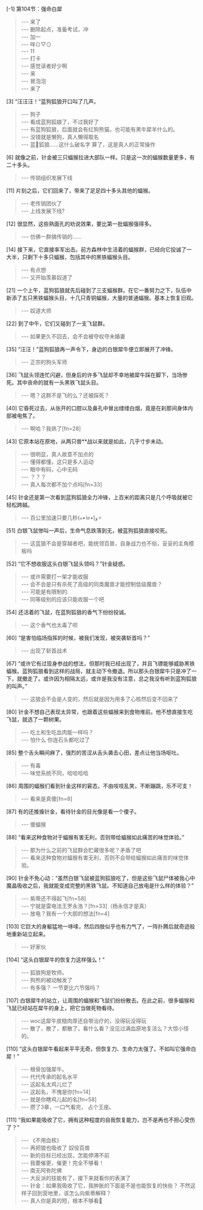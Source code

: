 
[-1] 第104节：强命白犀
>--- 来了<br>
>--- 删除起点，准备考试，冲<br>
>--- 加一<br>
>--- 咩⊙▽⊙<br>
>--- 11<br>
>--- 打卡<br>
>--- 感觉读者好少啊<br>
>--- 来<br>
>--- 冒泡泡<br>
>--- 来了<br>

[3] “汪汪汪！”蓝狗狐狼开口叫了几声。
>--- 狗子<br>
>--- 看成蓝狗狐娘了，不过我好了<br>
>--- 有蓝狗狐狼，后面就会有红狗熊猫，也可能有黑牛犀羊什么的。<br>
>--- 没错就是懒狗，真人懒得取名<br>
>--- 蓝🐶狐狼……这什么破名字
算了，这是真人的正常操作<br>

[6] 就像之前，针金被三只蝠猴拉进大部队一样。只是这一次的蝠猴数量更多，有二十多头。
>--- 传销组织发展下线<br>

[11] 片刻之后，它们回来了，带来了足足四十多头其他的蝠猴。
>--- 老传销团伙了<br>
>--- 上线发展下线?<br>

[12] 很显然，这些熟面孔的劝说效果，要比第一批蝠猴强得多。
>--- 仿佛一群搞传销的……<br>

[14] 接下来，它直接率军出击。前方森林中生活着的蝠猴群，已经向它投诚了一大半，只剩下十多只蝠猴，包括其中的黑铁蝠猴头目。
>--- 有点想<br>
>--- 又开始羡慕奴道了<br>

[21] 一个上午，蓝狗狐狼就先后碰到了三支蝠猴群。在它一番努力之下，队伍中新添了五只黑铁蝠猴头目，十几只青铜蝠猴，大量的普通蝠猴。基本上恢复旧观。
>--- 奴道大师<br>

[22] 到了中午，它们又碰到了一支飞鼠群。
>--- 如果更久不回去，会不会被夺权夺未婚妻<br>

[35] “汪汪！”蓝狗狐狼再一声令下，身边的白银犀牛便立即展开了冲锋。
>--- 正宗的狗头军师<br>

[36] 飞鼠头领连忙闪避，但身后的许多飞鼠却不幸地被犀牛踩在脚下，当场惨死。其中丧命的就有一头黑铁飞鼠头目。
>--- 嗯？这群不是飞的么？还被踩死？<br>

[40] 它昏死过去，从张开的口腔以及鼻孔中冒出缕缕白烟，竟是在刹那间身体内部被电焦了。
>--- 啊哈？我熟了[fn=28]<br>

[43] 它原本站在原地，从两只兽**战以来就是如此，几乎寸步未动。
>--- 很明显，真人故意不加点的<br>
>--- 懂得都懂，这只是多人运动<br>
>--- 眼中有码，心中无码<br>
>--- ？？？<br>
>--- 真人每次都不加个点吗[fn=33]<br>

[45] 针金还是第一次看到蓝狗狐狼全力冲锋，上百米的距离只是几个呼吸就被它轻松跨越。
>--- 百公里加速只要几秒(๑•̀ㅂ•́)و✧<br>

[51] 白银飞鼠惨叫一声后，生命气息跌落到无，被蓝狗狐狼直接咬死。
>--- 这蓝狼不会是穿越者吧，能统领百兽，自身战力也不俗，妥妥的主角模板吗<br>

[52] “它不想收服这头白银飞鼠头领吗？”针金疑惑。
>--- 或许需要打一架才能收服<br>
>--- 会不会是只有杀死了高级的同类魔兽才能控制低级魔兽？<br>
>--- 可能是有限制的.<br>
>--- 同等级别的应该只能收服一个吧<br>

[54] 还活着的飞鼠，在蓝狗狐狼的香气下纷纷投诚。
>--- 这个香气也太毒了呗<br>

[60] “是害怕临场指挥的时候，被我们发现，被突袭斩首吗？”
>--- 出现了斩首战术<br>

[67] “或许它有过现身参战的想法，但那时我已经出现了，并且飞镖能够威胁黑铁蝠猴。蓝狗狐狼看到这样的战局，就主动下令撤退。所以那头白银犀牛只是冲了一下，就撤走了。或许因为相隔太远，或许是我没有注意，总之我没有听到蓝狗狐狼的叫声。”
>--- 这狼会不会是人变的，然后就是因为用多了心核然后变不回来了<br>

[80] 针金不想自己表现太异常，也跟着这些蝠猴来到食物堆前。他不想直接生吃飞鼠，就选了一颗树果。
>--- 吃土和生吃血肉能一样吗？<br>
>--- 怕什么 你连石头都吃过了<br>

[85] 整个舌头瞬间麻了，强烈的苦涩从舌头袭击心田，差点让他当场呕吐。
>--- 有毒<br>
>--- 味觉系统不同，哈哈哈哈<br>

[86] 周围的蝠猴们看到针金这样的窘态，不由吱吱乱笑，不断蹦跳，乐不可支！
>--- 看来是真傻[fn=8]<br>

[87] 有的还推搡针金，看待针金的目光像是看一个傻子。
>--- 傻蝠猴<br>

[88] “看来这种食物对于蝠猴有害无利，否则带给蝠猴如此痛苦的味觉体验。”
>--- 那为什么之前的飞鼠群会贮藏很多呢？矛盾了吧<br>
>--- 看来这种食物对蝠猴有害无利，否则不会带给蝠猴如此痛苦的味觉体验。<br>

[90] 针金不免心动：“虽然白银飞鼠被蓝狗狐狼吃了，但是这些飞鼠尸体被我心中魔晶吸收之后，我就能变成完整的黑铁飞鼠。不知道自己放电是什么样的体验？”
>--- 紫蒂还不得起飞[fn=58]<br>
>--- 宁就是雷电法王罗永浩？[fn=33]（杨永信才是真）<br>
>--- 放电？我有一个大胆的想法[fn=4]<br>

[103] 它巨大的身躯猛地一哆嗦，然后四肢似乎也有力气了，一阵扑腾后就奇迹般地重新站立起来。
>--- 好家伙<br>

[104] “这头白银犀牛的恢复力这样强么！”
>--- 狐狼狗是牧师。<br>
>--- 狗熊的被动触发了<br>
>--- 有多强？ 一节更比六节强吗？<br>

[107] 白银犀牛的站立，让周围的蝠猴和飞鼠们纷纷散去。在此之前，很多蝠猴和飞鼠已经站在犀牛的身上，把它当做死物看待。
>--- woc这犀牛皮糙肉厚还自带治疗的，没得玩没得玩<br>
>--- 散了，散了，都散了，看什么看？没见过满血原地复活么？大惊小怪的。<br>

[110] “这头白银犀牛看起来平平无奇，但恢复力、生命力太强了。不如叫它强命白犀！”
>--- 根骨加强犀牛。<br>
>--- 代代传承的起名水平<br>
>--- 这起名太鸡儿烂了<br>
>--- 这起名，不愧是你[fn=14]<br>
>--- 就是你瞎鸡儿起的名[fn=58]<br>
>--- 攒了3章，一口气看完，
占个王座。<br>

[111] “我如果能吸收了它，拥有这种程度的自我恢复能力，岂不是再也不担心受伤了？”
>--- 《不用血核》<br>
>--- 再把狼也吸收了 奴役百兽<br>
>--- 新的目标已经出现，怎能停滞不前<br>
>--- 我要催更，催更！完全不够看！<br>
>--- 南无阿弥陀佛<br>
>--- 大反派的技能有了，接下来就看你的表演了<br>
>--- 针金：如果我吸收了它，我肿胀的下面是不是也能恢复的快些？
不然这样子回到营地里，该怎么向紫蒂解释？<br>
>--- 真人你是真的短，根本不够看🥺<br>
